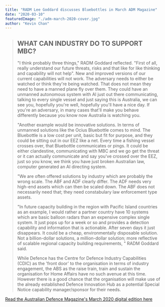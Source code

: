 ```yaml
---
title: "RADM Lee Goddard discusses Bluebottles in March ADM Magazine"
date: "2020-03-10"
featuredImage: "./adm-march-2020-cover.jpg"
author: "Kevin Chan"
---
```


> ## WHAT CAN INDUSTRY DO TO SUPPORT MBC?
> "I think probably three things," RADM Goddard reflected. "First of all, really understand our future threats, risks and that like for like thinking and capability will not help". New and improved versions of our current capabilities will not work. The adversary needs to either be watched or think they're being watched. That does not mean they need to have a manned plane fly over them. They could have an unmanned autonomous system with AI just out there communicating, talking to every single vessel and just saying this is Australia, we can see you, hopefully you're well, hopefully you'll have a nice day. If you're an adversary, in many cases that'll make you behave differently because you know now Australia is watching you.
>  
> "Another example would be innovative solutions. In terms of unmanned solutions like the Ocius Bluebottle comes to mind. The Bluebottle is a low cost per unit, basic but fit for purpose, and they could be sitting out in our EEZ like a net. Every time a fishing vessel crosses over, that Bluebottle communicates or pings. It could be either clandestine, communicating with MBC and we go get the threat or it can actually communicate and say you've crossed over the EEZ, just so you know, we think you have just broken Australian law, computer generated an AI directing system.
>  
> "We are often offered solutions by industry which are probably the wrong scale. The ABF and ADF clearly differ. The ADF needs very high-end assets which can then be scaled down. The ABF does not necessarily need that; they need constabulary law enforcement type assets.
>  
> "In future capacity building in the region with Pacific Island countries as an example, I would rather a partner country have 10 systems which are basic balloon radars than an expensive complex single system. It just pops up for a week or so and provides a detection capability and information that is actionable. After seven days it just disappears. It could be a cheap, environmentally disposable solution. Not a billion-dollar solutions, a million-dollar solution; more reflective of scalable regional capacity building requirements, " RADM Goddard said.
>  
> While Defence has the Centre for Defence Industry Capabilities (CDIC) as the 'front door' to the organisation in terms of industry engagement, the ABS as the raise train, train and sustain the organisation for Home Affairs have no such avenue at this time. However there is a good chance that the organisation will make use of the already established Defence Innovation Hub as a potential Special Notice capability manager/sponsor for their needs.

[Read the Australian Defence Magazine's March 2020 digital edition here](https://www.australiandefence.com.au/adm/digital-editions/adm-march-2020)
